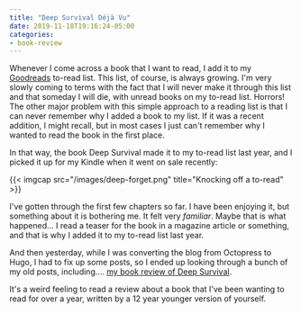 ```yaml
---
title: "Deep Survival Déjà Vu"
date: 2019-11-18T19:16:24-05:00
categories:
- book-review
---
```


Whenever I come across a book that I want to read, I add it to my [Goodreads](https://www.goodreads.com/user/show/3158304-vinod-kurup) to-read list. This list,
of course, is always growing. I'm very slowly coming to terms with the fact that I will never make
it through this list and that someday I will die, with unread books on my to-read list. Horrors! The
other major problem with this simple approach to a reading list is that I can never remember why I
added a book to my list. If it was a recent addition, I might recall, but in most cases I just can't
remember why I wanted to read the book in the first place. 

In that way, the book Deep Survival made it to my to-read list last year, and I picked it up for my
Kindle when it went on sale recently:

{{< imgcap src="/images/deep-forget.png" title="Knocking off a to-read" >}}

I've gotten through the first few chapters so far. I have been enjoying it, but something about it
is bothering me. It felt very *familiar*. Maybe that is what happened... I read a teaser for the book in
a magazine article or something, and that is why I added it to my to-read list last year.

And then yesterday, while I was converting the blog from Octopress to Hugo, I had to fix up some
posts, so I ended up looking through a bunch of my old posts, including.... [my book review of Deep Survival](/blog/2007/04/15/deep-survival/).

It's a weird feeling to read a review about a book that I've been wanting to read for over a year,
written by a 12 year younger version of yourself.
